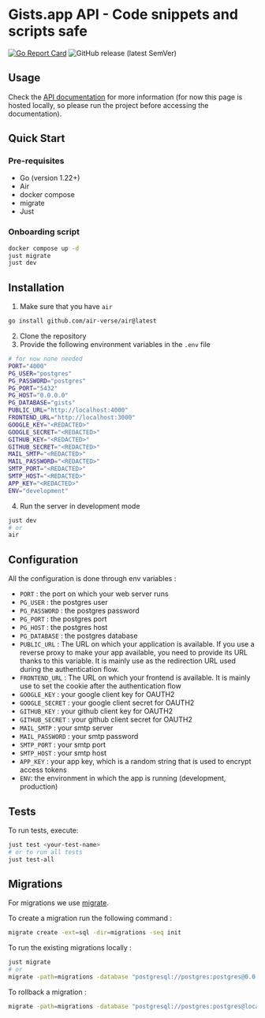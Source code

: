 # Gists.app API - Code snippets and scripts safe

[![Go Report Card](https://goreportcard.com/badge/github.com/gistsapp/api)](https://goreportcard.com/report/github.com/kubernetes/kubernetes) ![GitHub release (latest SemVer)](https://img.shields.io/github/v/release/gistsapp/api?sort=semver)

## Usage

Check the [API documentation](http://localhost:4000) for more information (for now this page is hosted locally, so please run the project before accessing the documentation).

## Quick Start

### Pre-requisites

- Go (version 1.22+)
- Air
- docker compose
- migrate
- Just

### Onboarding script

```bash
docker compose up -d
just migrate
just dev
```

## Installation

1. Make sure that you have `air`

```bash
go install github.com/air-verse/air@latest
```

2. Clone the repository
3. Provide the following environment variables in the `.env` file

```bash
# for now none needed
PORT="4000"
PG_USER="postgres"
PG_PASSWORD="postgres"
PG_PORT="5432"
PG_HOST="0.0.0.0"
PG_DATABASE="gists"
PUBLIC_URL="http://localhost:4000"
FRONTEND_URL="http://localhost:3000"
GOOGLE_KEY="<REDACTED>"
GOOGLE_SECRET="<REDACTED>"
GITHUB_KEY="<REDACTED>"
GITHUB_SECRET="<REDACTED>"
MAIL_SMTP="<REDACTED>"
MAIL_PASSWORD="<REDACTED>"
SMTP_PORT="<REDACTED>"
SMTP_HOST="<REDACTED>"
APP_KEY="<REDACTED>"
ENV="development"
```

4. Run the server in development mode

```bash
just dev
# or
air
```

## Configuration

All the configuration is done through env variables :

- `PORT` : the port on which your web server runs
- `PG_USER` : the postgres user
- `PG_PASSWORD` : the postgres password
- `PG_PORT` : the postgres port
- `PG_HOST` : the postgres host
- `PG_DATABASE` : the postgres database
- `PUBLIC_URL` : The URL on which your application is available. If you use a reverse proxy to make your app available, you need to provide its URL thanks to this variable. It is mainly use as the redirection URL used during the authentication flow.
- `FRONTEND_URL` : The URL on which your frontend is available. It is mainly use to set the cookie after the authentication flow
- `GOOGLE_KEY` : your google client key for OAUTH2
- `GOOGLE_SECRET` : your google client secret for OAUTH2
- `GITHUB_KEY` : your github client key for OAUTH2
- `GITHUB_SECRET` : your github client secret for OAUTH2
- `MAIL_SMTP` : your smtp server
- `MAIL_PASSWORD` : your smtp password
- `SMTP_PORT` : your smtp port
- `SMTP_HOST` : your smtp host
- `APP_KEY` : your app key, which is a random string that is used to encrypt access tokens
- `ENV`: the environment in which the app is running (development, production)

## Tests

To run tests, execute:

```bash
just test <your-test-name>
# or to run all tests
just test-all
```

## Migrations

For migrations we use [migrate](https://github.com/golang-migrate/migrate).

To create a migration run the following command :

```bash
migrate create -ext=sql -dir=migrations -seq init
```

To run the existing migrations locally :

```bash
just migrate
# or
migrate -path=migrations -database "postgresql://postgres:postgres@0.0.0.0:5432/gists?sslmode=disable" -verbose up
```

To rollback a migration :

```bash
migrate -path=migrations -database "postgresql://postgres:postgres@localhost:5432/gists?sslmode=disable" -verbose down 1
```

